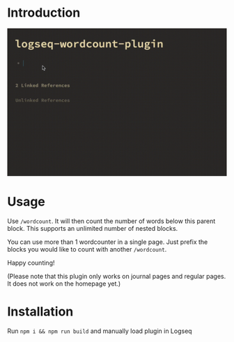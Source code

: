 # Introduction

![](screenshots/wordcount.gif)

# Usage

Use `/wordcount`. It will then count the number of words below this parent block. This supports an unlimited number of nested blocks.

You can use more than 1 wordcounter in a single page. Just prefix the blocks you would like to count with another `/wordcount`.

Happy counting!

(Please note that this plugin only works on journal pages and regular pages. It does not work on the homepage yet.)

# Installation

Run `npm i && npm run build` and manually load plugin in Logseq
